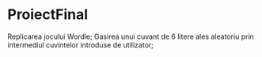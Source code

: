 # ProiectFinal
Replicarea jocului Wordle;
Gasirea unui cuvant de 6 litere ales aleatoriu prin intermediul cuvintelor introduse de utilizator; 
